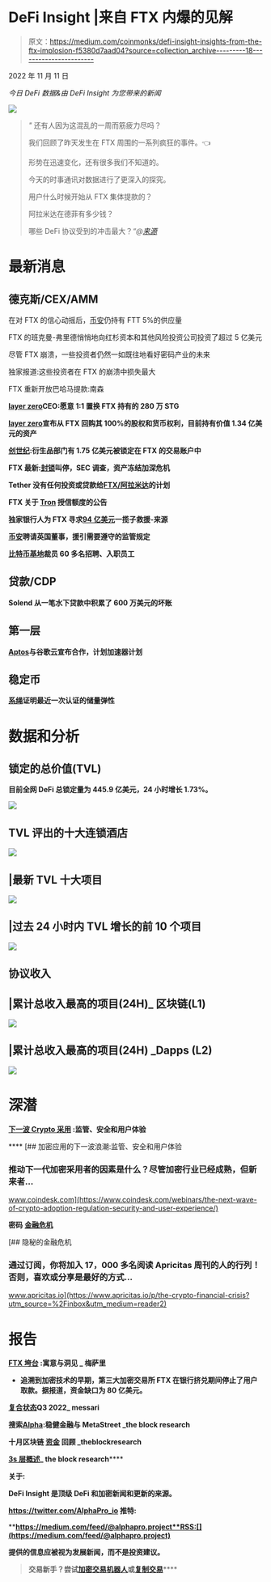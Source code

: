 # DeFi Insight |来自 FTX 内爆的见解

> 原文：<https://medium.com/coinmonks/defi-insight-insights-from-the-ftx-implosion-f5380d7aad04?source=collection_archive---------18----------------------->

2022 年 11 月 11 日

*今日 DeFi 数据&由 DeFi Insight 为您带来的新闻*

![](img/4c7b177f4989f8a71be93fc2bc1de60d.png)

> *"* 还有人因为这混乱的一周而筋疲力尽吗？
> 
> 我们回顾了昨天发生在 FTX 周围的一系列疯狂的事件。👈
> 
> 形势在迅速变化，还有很多我们不知道的。
> 
> 今天的时事通讯对数据进行了更深入的探究。
> 
> 用户什么时候开始从 FTX 集体提款的？
> 
> 阿拉米达在德菲有多少钱？
> 
> 哪些 DeFi 协议受到的冲击最大？*“@*[*来源*](https://newsletter.banklesshq.com/p/insights-from-the-ftx-implosion?utm_source=%2Finbox&utm_medium=reader2)

# 最新消息

## 德克斯/CEX/AMM

在对 FTX 的信心动摇后，[币安](https://decrypt.co/114160/binance-ftx-ftt-token-supply)仍持有 FTT 5%的供应量

FTX 的班克曼-弗里德悄悄地向红杉资本和其他风险投资公司投资了超过 5 亿美元

尽管 FTX 崩溃，一些投资者仍然一如既往地看好密码产业的未来

独家报道:这些投资者在 FTX 的崩溃中损失最大

FTX 重新开放巴哈马提款:南森

**[layer zero](https://twitter.com/PrimordialAA/status/1590817914592321536?s=20&t=Ppd-odALdbje9jDaQPIJ-Q)CEO:愿意 1:1 置换 FTX 持有的 280 万 STG**

****[layer zero](https://twitter.com/PrimordialAA/status/1590764525875499008?s=20&t=r172REDfC1ch09WsfnX4GA)宣布从 FTX 回购其 100%的股权和货币权利，目前持有价值 1.34 亿美元的资产****

******[创世纪](https://twitter.com/GenesisTrading/status/1590836596424998912?s=20&t=6Eoqr_-yv4Y5DtVpS8GIQg):衍生品部门有 1.75 亿美元被锁定在 FTX 的交易账户中******

********FTX 最新:[封锁](https://www.bloomberg.com/news/articles/2022-11-10/ftx-latest-bankman-fried-shuts-down-trading-firm-alameda?utm_content=crypto&utm_medium=social&utm_source=twitter&utm_campaign=socialflow-organic#xj4y7vzkg)叫停，SEC 调查，资产冻结加深危机********

********Tether 没有任何投资或贷款给[FTX/阿拉米达](https://twitter.com/paoloardoino/status/1590772281567215616)的计划********

********FTX 关于 [Tron](https://twitter.com/FTX_Official/status/1590763245488713729) 授信额度的公告********

********独家银行人为 FTX 寻求[94 亿美元](https://www.reuters.com/technology/exclusive-bankman-fried-seeks-94-bln-package-ftx-rescue-sources-2022-11-10/)一揽子救援-来源********

********[币安](https://www.theblock.co/post/185614/binance-hires-uk-director-invokes-need-to-comply-with-regulators)聘请英国董事，援引需要遵守的监管规定********

********[比特币基地](https://www.theblock.co/post/185626/coinbase-layoffs-more-than-60-recruiting-onboarding-employees)裁员 60 多名招聘、入职员工********

## ******贷款/CDP******

******Solend 从一笔水下贷款中积累了 600 万美元的坏账******

## ******第一层******

********[Aptos](https://www.theblock.co/post/184241/aptos-and-google-cloud-unveil-partnership-plan-for-accelerator-program?utm_source=twitter&utm_medium=social)与谷歌云宣布合作，计划加速器计划********

## ******稳定币******

********[系绳](https://tether.to/en/tether-proves-resilience-of-reserves-in-latest-attestation/)证明最近一次认证的储量弹性********

# ******数据和分析******

## ******锁定的总价值(TVL)******

******目前全网 DeFi 总锁定量为 445.9 亿美元，24 小时增长 1.73%。******

******![](img/274bd59ea7249792382e30c36f6d1ee9.png)******

## ******TVL 评出的十大连锁酒店******

******![](img/61e4ac3ef0af7b39d71b422aada1f0d8.png)******

## ******|最新 TVL 十大项目******

******![](img/6d1d86ca3d6437a0cc6fda0f9be0ae71.png)******

## ******|过去 24 小时内 TVL 增长的前 10 个项目******

******![](img/a662f063807c059b1c6a4c6e42f42ee9.png)******

## ******协议收入******

## ******|累计总收入最高的项目(24H)_ 区块链(L1)******

******![](img/7579ba96c9a1158a2b71c091100b1360.png)******

## ******|累计总收入最高的项目(24H) _Dapps (L2)******

******![](img/584752854ef5f128764dfa00777bd277.png)******

# ******深潜******

********[**下一波 Crypto 采用**](https://www.coindesk.com/webinars/the-next-wave-of-crypto-adoption-regulation-security-and-user-experience/) **:监管、安全和用户体验**********

****[](https://www.coindesk.com/webinars/the-next-wave-of-crypto-adoption-regulation-security-and-user-experience/) [## 加密应用的下一波浪潮:监管、安全和用户体验

### 推动下一代加密采用者的因素是什么？尽管加密行业已经成熟，但新来者…

www.coindesk.com](https://www.coindesk.com/webinars/the-next-wave-of-crypto-adoption-regulation-security-and-user-experience/) 

**密码** [**金融危机**](https://www.apricitas.io/p/the-crypto-financial-crisis?utm_source=%2Finbox&utm_medium=reader2)

[](https://www.apricitas.io/p/the-crypto-financial-crisis?utm_source=%2Finbox&utm_medium=reader2) [## 隐秘的金融危机

### 通过订阅，你将加入 17，000 多名阅读 Apricitas 周刊的人的行列！否则，喜欢或分享是最好的方式…

www.apricitas.io](https://www.apricitas.io/p/the-crypto-financial-crisis?utm_source=%2Finbox&utm_medium=reader2) 

# 报告

**[**FTX 垮台**](https://messari.io/report/ftx-meltdown-implications-and-insights) **:寓意与洞见 _ 梅萨里****

*   **追溯到加密技术的早期，第三大加密交易所 FTX 在银行挤兑期间停止了用户取款。据报道，资金缺口为 80 亿美元。**

****[**复合状态**](https://messari.io/report/state-of-compound-q3-2022?referrer=all-research)**Q3 2022**_ messari****

******搜索**[**Alpha**](https://www.theblockresearch.com/searching-for-alpha-sturdy-finance-and-metastreet-185266)**:稳健金融与 MetaStreet _**the block research****

******十月区块链** [**资金**](https://www.theblockresearch.com/october-blockchain-funding-recap-2-184926) **回顾** _theblockresearch****

******[**3s 层概述**](https://www.theblockresearch.com/an-overview-of-layer-3s-182539)**_ the block research********

********关于:********

****DeFi Insight 是顶级 DeFi 和加密新闻和更新的来源。****

******https://twitter.com/AlphaPro_io 推特:**[](https://twitter.com/AlphaPro_io)****

********https://medium.com/feed/@alphapro.project**RSS:[](https://medium.com/feed/@alphapro.project)******

******提供的信息应被视为发展新闻，而不是投资建议。******

> ******交易新手？尝试[加密交易机器人](/coinmonks/crypto-trading-bot-c2ffce8acb2a)或[复制交易](/coinmonks/top-10-crypto-copy-trading-platforms-for-beginners-d0c37c7d698c)**********